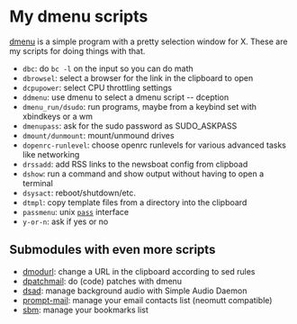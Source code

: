 # My dmenu scripts

[dmenu](https://tools.suckless.org/dmenu/) is a simple program with a
pretty selection window for X. These are my scripts for doing things
with that.

- `dbc`: do `bc -l` on the input so you can do math
- `dbrowsel`: select a browser for the link in the clipboard to open
- `dcpupower`: select CPU throttling settings
- `ddmenu`: use dmenu to select a dmenu script -- dception
- `dmenu_run/dsudo`: run programs, maybe from a keybind set with xbindkeys or a wm
- `dmenupass`: ask for the sudo password as SUDO_ASKPASS
- `dmount/dunmount`: mount/unmound drives
- `dopenrc-runlevel`: choose openrc runlevels for various advanced tasks like networking
- `drssadd`: add RSS links to the newsboat config from clipboad
- `dshow`:  run a command and show output without having to open a terminal
- `dsysact`: reboot/shutdown/etc.
- `dtmpl`: copy template files from a directory into the clipboard
- `passmenu`: unix [`pass`](https://www.passwordstore.org/) interface
- `y-or-n`: ask if yes or no

## Submodules with even more scripts

- [dmodurl](https://github.com/equwal/dmodurl): change a URL in the clipboard according to sed rules
- [dpatchmail](https://github.com/equwal/dpatchmail): do (code) patches with dmenu
- [dsad](https://github.com/equwal/dsad): manage background audio with Simple Audio Daemon
- [prompt-mail](https://github.com/equwal/prompt-mail): manage your email contacts list (neomutt compatible)
- [sbm](https://github.com/equwal/sbm): manage your bookmarks list


